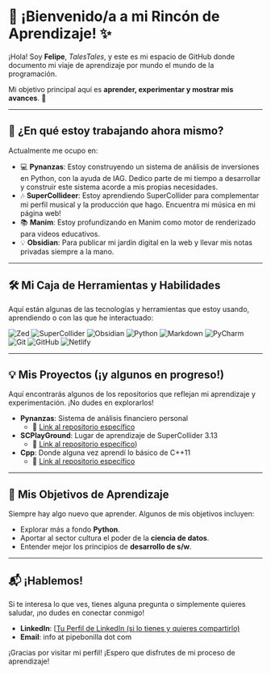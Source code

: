 # 👋 ¡Bienvenido/a a mi Rincón de Aprendizaje! ✨

¡Hola! Soy **Felipe**, *TalesTales*, y este es mi espacio de GitHub donde documento mi viaje de aprendizaje por mundo el mundo de la programación.

Mi objetivo principal aquí es **aprender, experimentar y mostrar mis avances**. 🌱

---

## 🚀 ¿En qué estoy trabajando ahora mismo?

Actualmente me ocupo en:

-   💻 **Pynanzas**: Estoy construyendo un sistema de análisis de inversiones en Python, con la ayuda de IAG. Dedico parte de mi tiempo a desarrollar y construir este sistema acorde a mis propias necesidades.
-   🎶 **SuperCollideer**: Estoy aprendiendo SuperCollider para complementar mi perfil musical y la producción que hago. Encuentra mi música en mi página web!
-   📚 **Manim**: Estoy profundizando en Manim como motor de renderizado para videos educativos.
-   💡 **Obsidian**: Para publicar mi jardín digital en la web y llevar mis notas privadas siempre a la mano.

---

## 🛠️ Mi Caja de Herramientas y Habilidades

Aquí están algunas de las tecnologías y herramientas que estoy usando, aprendiendo o con las que he interactuado:

<p align="left">
    <img src="https://img.shields.io/badge/-Zed-1a1a1a?style=for-the-badge&logo=data:image/svg+xml;base64,PHN2ZyBmaWxsPSJ3aGl0ZSIgaGVpZ2h0PSIyMCIgd2lkdGg9IjIwIiB2aWV3Qm94PSIwIDAgMjQgMjQiIHZlcnNpb249IjEuMSI+PHJlY3QgeD0iMyIgeT0iMyIgd2lkdGg9IjE4IiBoZWlnaHQ9IjE4IiBmaWxsPSIjZmZmIiByeD0iNCIvPjxwYXRoIGQ9Ik0xMiAxMUw2IDE3aDh2Mi02eiIgZmlsbD0iIzAwMCIvPjwvc3ZnPg==" alt="Zed" />
  <img src="https://img.shields.io/badge/-SuperCollider-2E1A47?style=for-the-badge&logo=data:image/svg+xml;base64,PHN2ZyBmaWxsPSIjZmZmIiBoZWlnaHQ9IjIwIiB3aWR0aD0iMjAiIHZpZXdCb3g9IjAgMCAyNCAyNCIgdGV4dC1hbmNob3I9Im1pZGRsZSIgdmVyc2lvbj0iMS4xIj48Y2lyY2xlIGN4PSIxMiIgY3k9IjEyIiByPSIxMiIvPjwvc3ZnPg==" alt="SuperCollider" />
    <img src="https://img.shields.io/badge/-Obsidian-483699?style=for-the-badge&logo=obsidian&logoColor=white" alt="Obsidian" />
    <img src="https://img.shields.io/badge/-Python-3776AB?style=for-the-badge&logo=python&logoColor=white" alt="Python" />
    <img src="https://img.shields.io/badge/-Markdown-000000?style=for-the-badge&logo=markdown&logoColor=white" alt="Markdown" />
    <img src="https://img.shields.io/badge/-PyCharm-000000?style=for-the-badge&logo=pycharm&logoColor=white" alt="PyCharm" />
    <img src="https://img.shields.io/badge/-Git-F05032?style=for-the-badge&logo=git&logoColor=white" alt="Git" />
    <img src="https://img.shields.io/badge/-GitHub-181717?style=for-the-badge&logo=github&logoColor=white" alt="GitHub" />
    <img src="https://img.shields.io/badge/-Netlify-00C7B7?style=for-the-badge&logo=netlify&logoColor=white" alt="Netlify" />
    </p>


---

## 💡 Mis Proyectos (¡y algunos en progreso!)

Aquí encontrarás algunos de los repositorios que reflejan mi aprendizaje y experimentación. ¡No dudes en explorarlos!

-   **Pynanzas**: Sistema de análisis financiero personal
    -   🔗 [Link al repositorio específico](https://github.com/TalesTales/Pynanzas)
-   **SCPlayGround**: Lugar de aprendizaje de SuperCollider 3.13
    -   🔗 [Link al repositorio específico](https://github.com/TalesTales/SuperColliderPlayGround))
-   **Cpp**: Donde alguna vez aprendí lo básico de C++11
    -   🔗 [Link al repositorio específico](https://github.com/TalesTales/PPPcpp)

---

## 🌱 Mis Objetivos de Aprendizaje

Siempre hay algo nuevo que aprender. Algunos de mis objetivos incluyen:

-   Explorar más a fondo **Python**.
-   Aportar al sector cultura el poder de la **ciencia de datos**.
-   Entender mejor los principios de **desarrollo de s/w**.

---

## 📬 ¡Hablemos!

Si te interesa lo que ves, tienes alguna pregunta o simplemente quieres saludar, ¡no dudes en conectar conmigo!

-   **LinkedIn**: [[Tu Perfil de LinkedIn (si lo tienes y quieres compartirlo)](https://www.linkedin.com/in/pipebonilla/)
-   **Email**: info at pipebonilla dot com


¡Gracias por visitar mi perfil! ¡Espero que disfrutes de mi proceso de aprendizaje!
